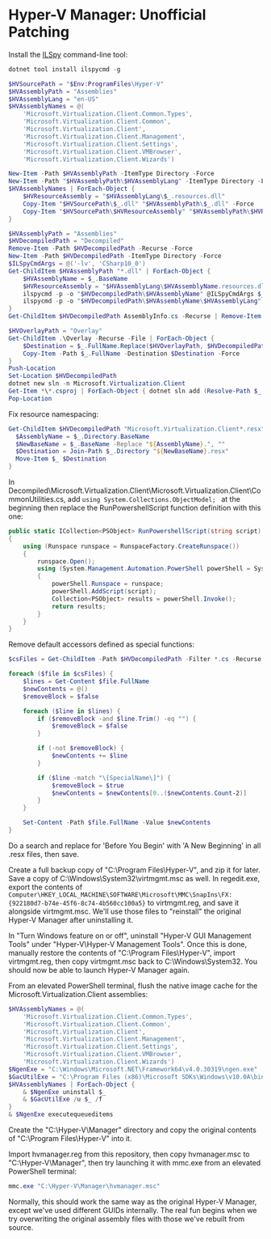 # Hyper-V Manager: Unofficial Patching

Install the [ILSpy](https://github.com/icsharpcode/ILSpy) command-line tool:

```powershell
dotnet tool install ilspycmd -g
```

```powershell
$HVSourcePath = "$Env:ProgramFiles\Hyper-V"
$HVAssemblyPath = "Assemblies"
$HVAssemblyLang = "en-US"
$HVAssemblyNames = @(
    'Microsoft.Virtualization.Client.Common.Types',
    'Microsoft.Virtualization.Client.Common',
    'Microsoft.Virtualization.Client',
    'Microsoft.Virtualization.Client.Management',
    'Microsoft.Virtualization.Client.Settings',
    'Microsoft.Virtualization.Client.VMBrowser',
    'Microsoft.Virtualization.Client.Wizards')

New-Item -Path $HVAssemblyPath -ItemType Directory -Force
New-Item -Path "$HVAssemblyPath\$HVAssemblyLang" -ItemType Directory -Force
$HVAssemblyNames | ForEach-Object {
    $HVResourceAssembly = "$HVAssemblyLang\$_.resources.dll"
    Copy-Item "$HVSourcePath\$_.dll" "$HVAssemblyPath\$_.dll" -Force
    Copy-Item "$HVSourcePath\$HVResourceAssembly" "$HVAssemblyPath\$HVResourceAssembly" -Force
}
```

```powershell
$HVAssemblyPath = "Assemblies"
$HVDecompiledPath = "Decompiled"
Remove-Item -Path $HVDecompiledPath -Recurse -Force
New-Item -Path $HVDecompiledPath -ItemType Directory -Force
$ILSpyCmdArgs = @('-lv', 'CSharp10_0')
Get-ChildItem $HVAssemblyPath "*.dll" | ForEach-Object {
    $HVAssemblyName = $_.BaseName
    $HVResourceAssembly = "$HVAssemblyLang\$HVAssemblyName.resources.dll"
    ilspycmd -p -o "$HVDecompiledPath\$HVAssemblyName" @ILSpyCmdArgs $_
    ilspycmd -p -o "$HVDecompiledPath\$HVAssemblyName\$HVAssemblyLang" @ILSpyCmdArgs "$HVAssemblyPath\$HVResourceAssembly"
}
Get-ChildItem $HVDecompiledPath AssemblyInfo.cs -Recurse | Remove-Item -Force
```

```powershell
$HVOverlayPath = "Overlay"
Get-ChildItem .\Overlay -Recurse -File | ForEach-Object {
    $Destination = $_.FullName.Replace($HVOverlayPath, $HVDecompiledPath)
    Copy-Item -Path $_.FullName -Destination $Destination -Force
}
Push-Location
Set-Location $HVDecompiledPath
dotnet new sln -n Microsoft.Virtualization.Client
Get-Item *\*.csproj | ForEach-Object { dotnet sln add (Resolve-Path $_ -Relative) }
Pop-Location
```

Fix resource namespacing:

```powershell
Get-ChildItem $HVDecompiledPath "Microsoft.Virtualization.Client*.resx" -Recurse -File | ForEach-Object {
  $AssemblyName = $_.Directory.BaseName
  $NewBaseName = $_.BaseName -Replace "${AssemblyName}.", ""
  $Destination = Join-Path $_.Directory "${NewBaseName}.resx"
  Move-Item $_ $Destination
}
```

In Decompiled\Microsoft.Virtualization.Client\Microsoft.Virtualization.Client\CommonUtilities.cs, add `using System.Collections.ObjectModel;
` at the beginning then replace the RunPowershellScript function definition with this one:

```csharp
public static ICollection<PSObject> RunPowershellScript(string script)
{
    using (Runspace runspace = RunspaceFactory.CreateRunspace())
    {
        runspace.Open();
        using (System.Management.Automation.PowerShell powerShell = System.Management.Automation.PowerShell.Create())
        {
            powerShell.Runspace = runspace;
            powerShell.AddScript(script);
            Collection<PSObject> results = powerShell.Invoke();
            return results;
        }
    }
}
```

Remove default accessors defined as special functions:

```powershell
$csFiles = Get-ChildItem -Path $HVDecompiledPath -Filter *.cs -Recurse

foreach ($file in $csFiles) {
    $lines = Get-Content $file.FullName
    $newContents = @()
    $removeBlock = $false

    foreach ($line in $lines) {
        if ($removeBlock -and $line.Trim() -eq "") {
            $removeBlock = $false
        }

        if (-not $removeBlock) {
            $newContents += $line
        }

        if ($line -match "\[SpecialName\]") {
            $removeBlock = $true
            $newContents = $newContents[0..($newContents.Count-2)]
        }
    }

    Set-Content -Path $file.FullName -Value $newContents
}
```

Do a search and replace for 'Before You Begin' with 'A New Beginning' in all .resx files, then save.

Create a full backup copy of "C:\Program Files\Hyper-V", and zip it for later. Save a copy of C:\Windows\System32\virtmgmt.msc as well. In regedit.exe, export the contents of `Computer\HKEY_LOCAL_MACHINE\SOFTWARE\Microsoft\MMC\SnapIns\FX:{922180d7-b74e-45f6-8c74-4b560cc100a5}` to virtmgmt.reg, and save it alongside virtmgmt.msc. We'll use those files to "reinstall" the original Hyper-V Manager after uninstalling it.

In "Turn Windows feature on or off", uninstall "Hyper-V GUI Management Tools" under "Hyper-V\Hyper-V Management Tools". Once this is done, manually restore the contents of "C:\Program Files\Hyper-V", import virtmgmt.reg, then copy virtmgmt.msc back to C:\Windows\System32. You should now be able to launch Hyper-V Manager again.

From an elevated PowerShell terminal, flush the native image cache for the Microsoft.Virtualization.Client assemblies:

```powershell
$HVAssemblyNames = @(
    'Microsoft.Virtualization.Client.Common.Types',
    'Microsoft.Virtualization.Client.Common',
    'Microsoft.Virtualization.Client',
    'Microsoft.Virtualization.Client.Management',
    'Microsoft.Virtualization.Client.Settings',
    'Microsoft.Virtualization.Client.VMBrowser',
    'Microsoft.Virtualization.Client.Wizards')
$NgenExe = "C:\Windows\Microsoft.NET\Framework64\v4.0.30319\ngen.exe"
$GacUtilExe = "C:\Program Files (x86)\Microsoft SDKs\Windows\v10.0A\bin\NETFX 4.8 Tools\gacutil.exe"
$HVAssemblyNames | ForEach-Object {
    & $NgenExe uninstall $_
    & $GacUtilExe /u $_ /f
}
& $NgenExe executequeueditems
```

Create the "C:\Hyper-V\Manager" directory and copy the original contents of "C:\Program Files\Hyper-V" into it.

Import hvmanager.reg from this repository, then copy hvmanager.msc to "C:\Hyper-V\Manager", then try launching it with mmc.exe from an elevated PowerShell terminal:

```powershell
mmc.exe "C:\Hyper-V\Manager\hvmanager.msc"
```

Normally, this should work the same way as the original Hyper-V Manager, except we've used different GUIDs internally. The real fun begins when we try overwriting the original assembly files with those we've rebuilt from source.
